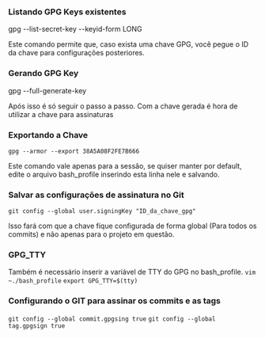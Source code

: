 ### Listando GPG Keys existentes
gpg --list-secret-key --keyid-form LONG

Este comando permite que, caso exista uma chave GPG, você pegue o ID da chave para configurações posteriores.

### Gerando GPG Key
gpg --full-generate-key

Após isso é só seguir o passo a passo.
Com a chave gerada é hora de utilizar a chave para assinaturas

### Exportando a Chave
```gpg --armor --export 38A5A08F2FE7B666```

Este comando vale apenas para a sessão, se quiser manter por default, edite o arquivo bash_profile inserindo esta linha nele e salvando.

### Salvar as configurações de assinatura no Git
```git config --global user.signingKey "ID_da_chave_gpg"```

Isso fará com que a chave fique configurada de forma global (Para todos os commits) e não apenas para o projeto em questão.

### GPG_TTY
Também é necessário inserir a variável de TTY do GPG no bash_profile.
```vim ~./bash_profile```
```export GPG_TTY=$(tty)```

### Configurando o GIT para assinar os commits e as tags
```git config --global commit.gpgsing true```
```git config --global tag.gpgsign true```
